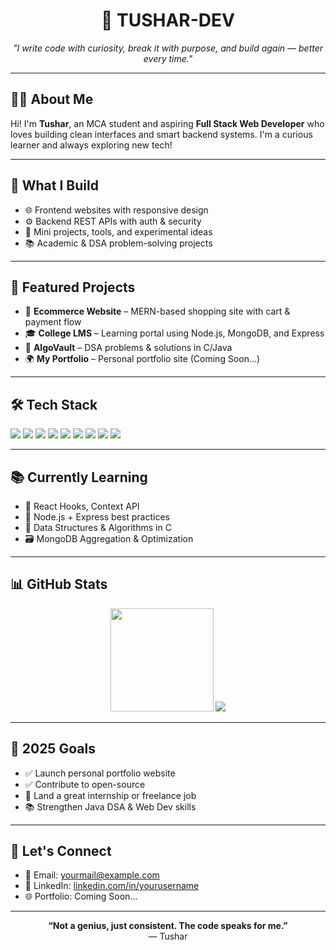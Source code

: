 
<h1 align="center">🚀 TUSHAR-DEV</h1>
<p align="center"><em>"I write code with curiosity, break it with purpose, and build again — better every time."</em></p>

---

## 👨‍💻 About Me

Hi! I'm **Tushar**, an MCA student and aspiring **Full Stack Web Developer** who loves building clean interfaces and smart backend systems. I'm a curious learner and always exploring new tech!

---

## 🧰 What I Build

- 🌐 Frontend websites with responsive design
- ⚙️ Backend REST APIs with auth & security
- 🧪 Mini projects, tools, and experimental ideas
- 📚 Academic & DSA problem-solving projects

---

## 🚀 Featured Projects

- 🛒 **Ecommerce Website** – MERN-based shopping site with cart & payment flow
- 🎓 **College LMS** – Learning portal using Node.js, MongoDB, and Express
- 📘 **AlgoVault** – DSA problems & solutions in C/Java
- 🌍 **My Portfolio** – Personal portfolio site (Coming Soon...)

---

## 🛠️ Tech Stack

<p>
  <img src="https://img.shields.io/badge/HTML-E34F26?style=for-the-badge&logo=html5&logoColor=white"/>
  <img src="https://img.shields.io/badge/CSS-1572B6?style=for-the-badge&logo=css3&logoColor=white"/>
  <img src="https://img.shields.io/badge/JavaScript-F7DF1E?style=for-the-badge&logo=javascript&logoColor=black"/>
  <img src="https://img.shields.io/badge/React-61DAFB?style=for-the-badge&logo=react&logoColor=black"/>
  <img src="https://img.shields.io/badge/Node.js-339933?style=for-the-badge&logo=node.js&logoColor=white"/>
  <img src="https://img.shields.io/badge/MongoDB-47A248?style=for-the-badge&logo=mongodb&logoColor=white"/>
  <img src="https://img.shields.io/badge/MySQL-4479A1?style=for-the-badge&logo=mysql&logoColor=white"/>
  <img src="https://img.shields.io/badge/Java-007396?style=for-the-badge&logo=java&logoColor=white"/>
  <img src="https://img.shields.io/badge/Git-F05032?style=for-the-badge&logo=git&logoColor=white"/>
</p>

---

## 📚 Currently Learning

- 🔄 React Hooks, Context API
- 🧩 Node.js + Express best practices
- 🧠 Data Structures & Algorithms in C
- 🗃️ MongoDB Aggregation & Optimization

---

## 📊 GitHub Stats

<p align="center">
  <img src="https://github-readme-stats.vercel.app/api?username=yourgithubusername&show_icons=true&theme=radical" height="165"/>
  <img src="https://github-readme-stats.vercel.app/api/top-langs/?username=yourgithubusername&layout=compact&theme=radical"/>
</p>

---

## 🎯 2025 Goals

- ✅ Launch personal portfolio website
- ✅ Contribute to open-source
- 📌 Land a great internship or freelance job
- 📚 Strengthen Java DSA & Web Dev skills

---

## 🤝 Let's Connect

- 📧 Email: [yourmail@example.com](mailto:yourmail@example.com)
- 💼 LinkedIn: [linkedin.com/in/yourusername](https://linkedin.com/in/yourusername)
- 🌐 Portfolio: Coming Soon...

---

<p align="center"><b>“Not a genius, just consistent. The code speaks for me.”</b><br>— Tushar</p>
